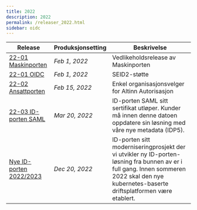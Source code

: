 ```yaml
---
title: 2022
description: 2022
permalink: /releaser_2022.html
sidebar: oidc
---
```


|Release|Produksjonsetting|Beskrivelse|
|-|-|-|
|[22-01 Maskinporten]({{site.baseurl}}/docs/idporten/oidc/releaser/22-01_Maskinporten)|*Feb 1, 2022*| Vedlikeholdsrelease av Maskinporten |
|[22-01 OIDC]({{site.baseurl}}/docs/idporten/oidc/releaser/22-01_OIDC)|*Feb 1, 2022*| SEID2-støtte |
|[22-02 Ansattporten]({{site.baseurl}}/docs/idporten/oidc/releaser/22-02_Ansattporten)|*Feb 15, 2022*| Enkel organisasjonsvelger for Altinn Autorisasjon |
|[22-03 ID-porten SAML]({{site.baseurl}}/docs/idporten/oidc/releaser/22-03_ID-porten_SAML)|*Mar 20, 2022*| ID-porten SAML sitt sertifikat utløper. Kunder må innen denne datoen oppdatere sin løsning med våre nye metadata (IDP5). |
|[Nye ID-porten 2022/2023]({{site.baseurl}}/docs/idporten/oidc/releaser/Nye_ID-porten_2022_2023)|*Dec 20, 2022*| ID-porten sitt moderniseringprosjekt der vi utvikler ny ID-porten-løsning fra bunnen av er i full gang.  Innen sommeren 2022 skal den nye kubernetes-baserte driftsplatformen være etablert.  |
